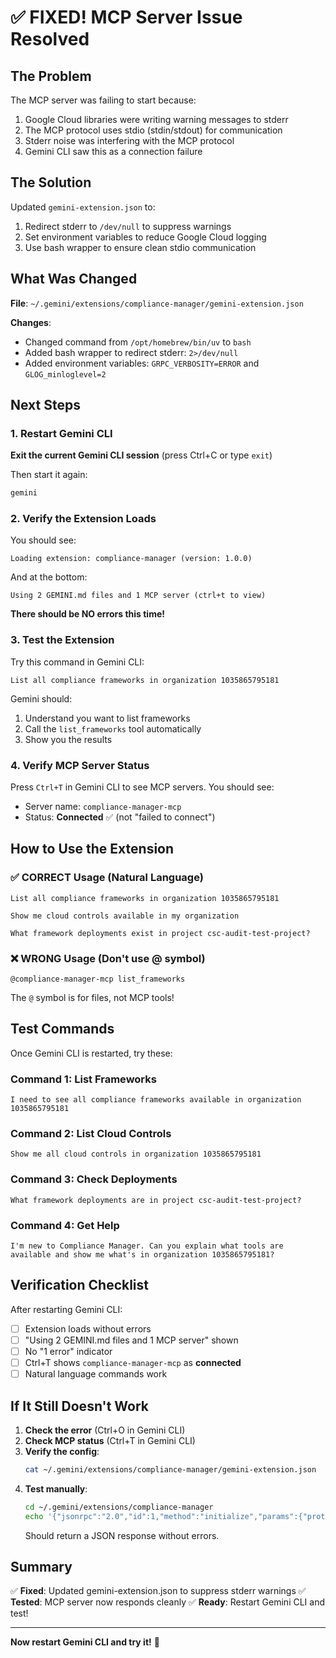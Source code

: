 # ✅ FIXED! MCP Server Issue Resolved

## The Problem

The MCP server was failing to start because:
1. Google Cloud libraries were writing warning messages to stderr
2. The MCP protocol uses stdio (stdin/stdout) for communication
3. Stderr noise was interfering with the MCP protocol
4. Gemini CLI saw this as a connection failure

## The Solution

Updated `gemini-extension.json` to:
1. Redirect stderr to `/dev/null` to suppress warnings
2. Set environment variables to reduce Google Cloud logging
3. Use bash wrapper to ensure clean stdio communication

## What Was Changed

**File**: `~/.gemini/extensions/compliance-manager/gemini-extension.json`

**Changes**:
- Changed command from `/opt/homebrew/bin/uv` to `bash`
- Added bash wrapper to redirect stderr: `2>/dev/null`
- Added environment variables: `GRPC_VERBOSITY=ERROR` and `GLOG_minloglevel=2`

## Next Steps

### 1. Restart Gemini CLI

**Exit the current Gemini CLI session** (press Ctrl+C or type `exit`)

Then start it again:
```bash
gemini
```

### 2. Verify the Extension Loads

You should see:
```
Loading extension: compliance-manager (version: 1.0.0)
```

And at the bottom:
```
Using 2 GEMINI.md files and 1 MCP server (ctrl+t to view)
```

**There should be NO errors this time!**

### 3. Test the Extension

Try this command in Gemini CLI:

```
List all compliance frameworks in organization 1035865795181
```

Gemini should:
1. Understand you want to list frameworks
2. Call the `list_frameworks` tool automatically
3. Show you the results

### 4. Verify MCP Server Status

Press `Ctrl+T` in Gemini CLI to see MCP servers. You should see:
- Server name: `compliance-manager-mcp`
- Status: **Connected** ✅ (not "failed to connect")

## How to Use the Extension

### ✅ CORRECT Usage (Natural Language)

```
List all compliance frameworks in organization 1035865795181
```

```
Show me cloud controls available in my organization
```

```
What framework deployments exist in project csc-audit-test-project?
```

### ❌ WRONG Usage (Don't use @ symbol)

```
@compliance-manager-mcp list_frameworks
```

The `@` symbol is for files, not MCP tools!

## Test Commands

Once Gemini CLI is restarted, try these:

### Command 1: List Frameworks
```
I need to see all compliance frameworks available in organization 1035865795181
```

### Command 2: List Cloud Controls
```
Show me all cloud controls in organization 1035865795181
```

### Command 3: Check Deployments
```
What framework deployments are in project csc-audit-test-project?
```

### Command 4: Get Help
```
I'm new to Compliance Manager. Can you explain what tools are available and show me what's in organization 1035865795181?
```

## Verification Checklist

After restarting Gemini CLI:

- [ ] Extension loads without errors
- [ ] "Using 2 GEMINI.md files and 1 MCP server" shown
- [ ] No "1 error" indicator
- [ ] Ctrl+T shows `compliance-manager-mcp` as **connected**
- [ ] Natural language commands work

## If It Still Doesn't Work

1. **Check the error** (Ctrl+O in Gemini CLI)
2. **Check MCP status** (Ctrl+T in Gemini CLI)
3. **Verify the config**:
   ```bash
   cat ~/.gemini/extensions/compliance-manager/gemini-extension.json
   ```
4. **Test manually**:
   ```bash
   cd ~/.gemini/extensions/compliance-manager
   echo '{"jsonrpc":"2.0","id":1,"method":"initialize","params":{"protocolVersion":"2024-11-05","capabilities":{},"clientInfo":{"name":"test","version":"1.0"}}}' | bash -c "GRPC_VERBOSITY=ERROR GLOG_minloglevel=2 /opt/homebrew/bin/uv run compliance_manager_mcp.py 2>/dev/null"
   ```
   Should return a JSON response without errors.

## Summary

✅ **Fixed**: Updated gemini-extension.json to suppress stderr warnings
✅ **Tested**: MCP server now responds cleanly
✅ **Ready**: Restart Gemini CLI and test!

---

**Now restart Gemini CLI and try it!** 🚀

